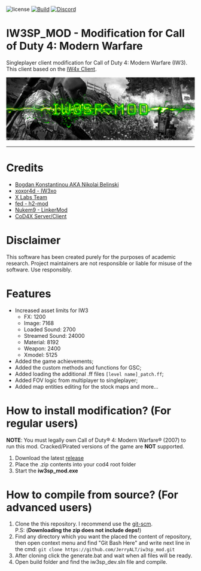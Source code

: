 ![license](https://img.shields.io/github/license/JerryALT/iw3sp_mod.svg)
[![Build](https://github.com/JerryALT/iw3sp_mod/workflows/Build/badge.svg)](https://github.com/JerryALT/iw3sp_mod/actions)
[![Discord](https://img.shields.io/discord/1091304681822752778?color=%237289DA&label=members&logo=discord&logoColor=%23FFFFFF)](https://discord.gg/YzNZSEMAnf)

# IW3SP_MOD - Modification for Call of Duty 4: Modern Warfare

Singleplayer client modification for Call of Duty 4: Modern Warfare (IW3). This client based on the [IW4x Client](https://github.com/XLabsProject/iw4x-client).

<p align="center">
  <img src="assets/github/banner.png?raw=true"/>
</p>

___

# Credits
- [Bogdan Konstantinou AKA Nikolai Belinski](https://github.com/Nikolai2390)
- [xoxor4d - IW3xo](https://github.com/xoxor4d/iw3xo-dev)
- [X Labs Team](https://github.com/XLabsProject)
- [fed - h2-mod](https://github.com/fedddddd/h2-mod)
- [Nukem9 - LinkerMod](https://github.com/Nukem9/LinkerMod)
- [CoD4X Server/Client](https://github.com/callofduty4x)

# Disclaimer
This software has been created purely for the purposes of academic research. Project maintainers are not responsible or liable for misuse of the software. Use responsibly.

# Features
- Increased asset limits for IW3
  - FX: 1200
  - Image: 7168
  - Loaded Sound: 2700
  - Streamed Sound: 24000
  - Material: 8192
  - Weapon: 2400
  - Xmodel: 5125
- Added the game achievements;
- Added the custom methods and functions for GSC;
- Added loading the additional .ff files `[level name]_patch.ff`;
- Added FOV logic from multiplayer to singleplayer;
- Added map entities editing for the stock maps and more...

# How to install modification? (For regular users)
**NOTE**: You must legally own Call of Duty® 4: Modern Warfare® (2007) to run this mod. Cracked/Pirated versions of the game are **NOT** supported.
1. Download the latest [release](https://github.com/JerryALT/iw3sp_mod/releases/latest)
2. Place the .zip contents into your cod4 root folder
3. Start the **iw3sp_mod.exe**

# How to compile from source? (For advanced users)
1. Clone the this repository. I recommend use the [git-scm](https://git-scm.com/downloads).
</br>P.S: (**Downloading the zip does not include deps!**)</br>
2. Find any directory which you want the placed the content of repository, then open context menu and find "Git Bash Here" and write next line in the cmd: `git clone https://github.com/JerryALT/iw3sp_mod.git`
3. After cloning click the generate.bat and wait when all files will be ready.
4. Open build folder and find the iw3sp_dev.sln file and compile.